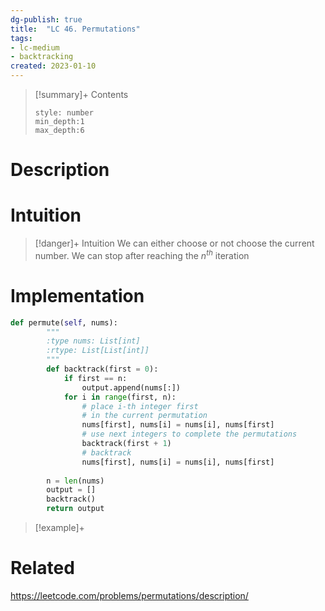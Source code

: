 ```yaml
---
dg-publish: true
title:  "LC 46. Permutations"
tags:
- lc-medium
- backtracking
created: 2023-01-10
---
```


>[!summary]+ Contents
>```toc
>style: number
>min_depth:1
>max_depth:6
>```

# Description


# Intuition

>[!danger]+ Intuition
>We can either choose or not choose the current number. We can stop after reaching the $n^{th}$ iteration

# Implementation
```python
def permute(self, nums):
        """
        :type nums: List[int]
        :rtype: List[List[int]]
        """
        def backtrack(first = 0):
            if first == n:  
                output.append(nums[:])
            for i in range(first, n):
                # place i-th integer first 
                # in the current permutation
                nums[first], nums[i] = nums[i], nums[first]
                # use next integers to complete the permutations
                backtrack(first + 1)
                # backtrack
                nums[first], nums[i] = nums[i], nums[first]
        
        n = len(nums)
        output = []
        backtrack()
        return output
```

>[!example]+ 


# Related
https://leetcode.com/problems/permutations/description/